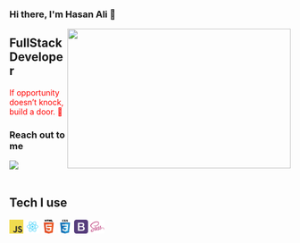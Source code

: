 ### Hi there, I'm Hasan Ali 👋

<img src="https://media.giphy.com/media/3oEjHNdJf6ilveYXIc/giphy.gif" align="right" width="400" height="250">

## FullStack Developer

<font color="red"> If opportunity doesn’t knock, buiId a door. :muscle: </font>

### Reach out to me

[<img  width="22" src="https://unpkg.com/simple-icons@v4/icons/linkedin.svg" align="left" />][linkedin]



<br />
<br />

## Tech I use

<img src="https://raw.githubusercontent.com/github/explore/80688e429a7d4ef2fca1e82350fe8e3517d3494d/topics/javascript/javascript.png" width="25px" height="25px" >
<img src="https://raw.githubusercontent.com/github/explore/80688e429a7d4ef2fca1e82350fe8e3517d3494d/topics/react/react.png" width="25px" height="25px" >
<img src="https://raw.githubusercontent.com/github/explore/80688e429a7d4ef2fca1e82350fe8e3517d3494d/topics/html/html.png" width="25px" height="25px" >
<img src="https://raw.githubusercontent.com/github/explore/80688e429a7d4ef2fca1e82350fe8e3517d3494d/topics/css/css.png" width="25px" height="25px" >
<img src="https://raw.githubusercontent.com/github/explore/80688e429a7d4ef2fca1e82350fe8e3517d3494d/topics/bootstrap/bootstrap.png" width="25px" height="25px" >
<img src="https://raw.githubusercontent.com/github/explore/80688e429a7d4ef2fca1e82350fe8e3517d3494d/topics/sass/sass.png" width="25px" height="25px" >

[linkedin]:  https://www.linkedin.com/in/hasan-ali-erk-681836257/
